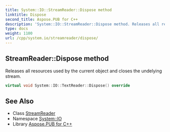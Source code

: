 ```yaml
---
title: System::IO::StreamReader::Dispose method
linktitle: Dispose
second_title: Aspose.PUB for C++
description: 'System::IO::StreamReader::Dispose method. Releases all resources used by the current object and closes the undelying stream in C++.'
type: docs
weight: 1100
url: /cpp/system.io/streamreader/dispose/
---
```

## StreamReader::Dispose method


Releases all resources used by the current object and closes the undelying stream.

```cpp
virtual void System::IO::TextReader::Dispose() override
```

## See Also

* Class [StreamReader](../)
* Namespace [System::IO](../../)
* Library [Aspose.PUB for C++](../../../)
